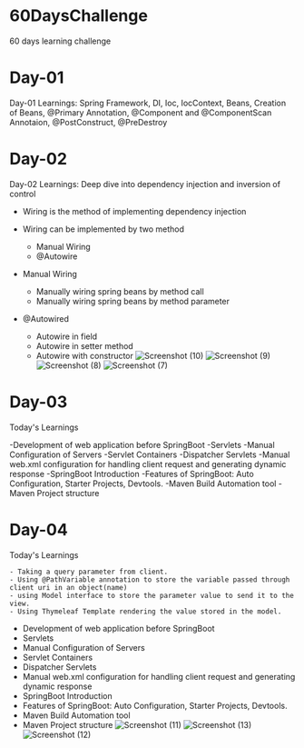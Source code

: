 # 60DaysChallenge
60 days learning challenge 

# Day-01
 Day-01 Learnings: Spring Framework, DI, Ioc, IocContext, Beans, Creation of Beans, @Primary Annotation, @Component and @ComponentScan Annotaion, @PostConstruct, @PreDestroy

# Day-02
 Day-02 Learnings: Deep dive into dependency injection and inversion of control
 - Wiring is the method of implementing dependency injection
 - Wiring can be implemented by two method
    - Manual Wiring
    - @Autowire
 - Manual Wiring
   - Manually wiring spring beans by method call
   - Manually wiring spring beans by method parameter

 - @Autowired
   - Autowire in field
   - Autowire in setter method
   - Autowire with constructor
![Screenshot (10)](https://github.com/Satishlm10/60DaysChallenge/assets/82279173/34c0bb16-8654-49fc-91e9-399f650eea29)
![Screenshot (9)](https://github.com/Satishlm10/60DaysChallenge/assets/82279173/aed2f5f5-2ed1-4076-8d16-a6da245dc640)
![Screenshot (8)](https://github.com/Satishlm10/60DaysChallenge/assets/82279173/0bc77c40-92cb-4c95-8b52-689e4979886f)
![Screenshot (7)](https://github.com/Satishlm10/60DaysChallenge/assets/82279173/d96aab13-b412-4eaa-bf33-7728150f7e5e)

# Day-03
  Today's Learnings

  -Development of web application before SpringBoot
  -Servlets
  -Manual Configuration of Servers
  -Servlet Containers
  -Dispatcher Servlets
  -Manual web.xml configuration for handling client request and generating dynamic response
  -SpringBoot Introduction
  -Features of SpringBoot: Auto Configuration, Starter Projects, Devtools.
  -Maven Build Automation tool
  -Maven Project structure

# Day-04
 Today's Learnings

    - Taking a query parameter from client.
    - Using @PathVariable annotation to store the variable passed through client uri in an object(name)
    - using Model interface to store the parameter value to send it to the view.
    - Using Thymeleaf Template rendering the value stored in the model.
   - Development of web application before SpringBoot
   - Servlets
   - Manual Configuration of Servers
   - Servlet Containers
   - Dispatcher Servlets
   - Manual web.xml configuration for handling client request and generating dynamic response
   - SpringBoot Introduction
   - Features of SpringBoot: Auto Configuration, Starter Projects, Devtools.
   - Maven Build Automation tool
   - Maven Project structure
![Screenshot (11)](https://github.com/Satishlm10/60DaysChallenge/assets/82279173/76a4256c-2259-41e2-acba-f6b6a7d96a53)
![Screenshot (13)](https://github.com/Satishlm10/60DaysChallenge/assets/82279173/15c8305d-c39a-4520-9f8f-f23238d23741)
![Screenshot (12)](https://github.com/Satishlm10/60DaysChallenge/assets/82279173/3348a100-c298-4586-adfe-c3b02cac7b5f)
